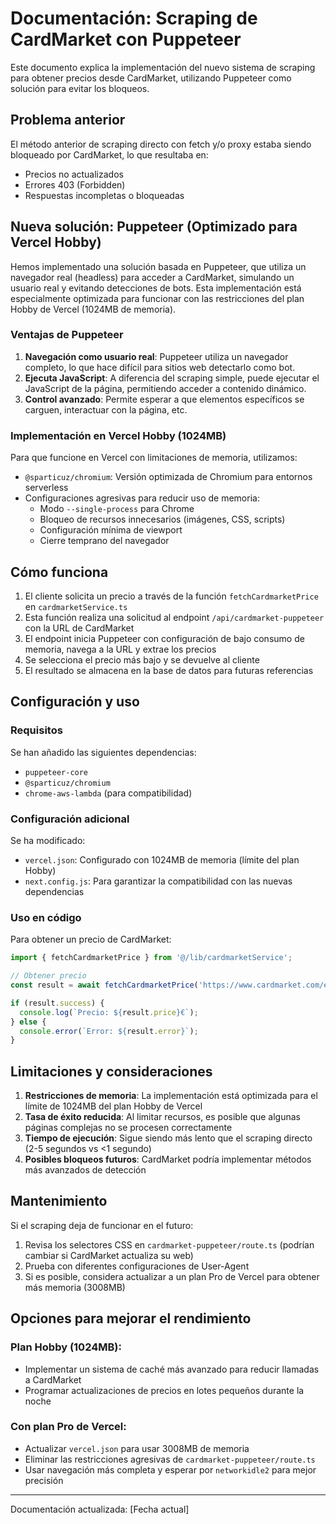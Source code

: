 # Documentación: Scraping de CardMarket con Puppeteer

Este documento explica la implementación del nuevo sistema de scraping para obtener precios desde CardMarket, utilizando Puppeteer como solución para evitar los bloqueos.

## Problema anterior

El método anterior de scraping directo con fetch y/o proxy estaba siendo bloqueado por CardMarket, lo que resultaba en:
- Precios no actualizados
- Errores 403 (Forbidden)
- Respuestas incompletas o bloqueadas

## Nueva solución: Puppeteer (Optimizado para Vercel Hobby)

Hemos implementado una solución basada en Puppeteer, que utiliza un navegador real (headless) para acceder a CardMarket, simulando un usuario real y evitando detecciones de bots. Esta implementación está especialmente optimizada para funcionar con las restricciones del plan Hobby de Vercel (1024MB de memoria).

### Ventajas de Puppeteer

1. **Navegación como usuario real**: Puppeteer utiliza un navegador completo, lo que hace difícil para sitios web detectarlo como bot.
2. **Ejecuta JavaScript**: A diferencia del scraping simple, puede ejecutar el JavaScript de la página, permitiendo acceder a contenido dinámico.
3. **Control avanzado**: Permite esperar a que elementos específicos se carguen, interactuar con la página, etc.

### Implementación en Vercel Hobby (1024MB)

Para que funcione en Vercel con limitaciones de memoria, utilizamos:
- `@sparticuz/chromium`: Versión optimizada de Chromium para entornos serverless
- Configuraciones agresivas para reducir uso de memoria:
  - Modo `--single-process` para Chrome
  - Bloqueo de recursos innecesarios (imágenes, CSS, scripts)
  - Configuración mínima de viewport
  - Cierre temprano del navegador

## Cómo funciona

1. El cliente solicita un precio a través de la función `fetchCardmarketPrice` en `cardmarketService.ts`
2. Esta función realiza una solicitud al endpoint `/api/cardmarket-puppeteer` con la URL de CardMarket
3. El endpoint inicia Puppeteer con configuración de bajo consumo de memoria, navega a la URL y extrae los precios
4. Se selecciona el precio más bajo y se devuelve al cliente
5. El resultado se almacena en la base de datos para futuras referencias

## Configuración y uso

### Requisitos

Se han añadido las siguientes dependencias:
- `puppeteer-core`
- `@sparticuz/chromium`
- `chrome-aws-lambda` (para compatibilidad)

### Configuración adicional

Se ha modificado:
- `vercel.json`: Configurado con 1024MB de memoria (límite del plan Hobby)
- `next.config.js`: Para garantizar la compatibilidad con las nuevas dependencias

### Uso en código

Para obtener un precio de CardMarket:

```typescript
import { fetchCardmarketPrice } from '@/lib/cardmarketService';

// Obtener precio
const result = await fetchCardmarketPrice('https://www.cardmarket.com/en/Pokemon/Products/Singles/...');

if (result.success) {
  console.log(`Precio: ${result.price}€`);
} else {
  console.error(`Error: ${result.error}`);
}
```

## Limitaciones y consideraciones

1. **Restricciones de memoria**: La implementación está optimizada para el límite de 1024MB del plan Hobby de Vercel
2. **Tasa de éxito reducida**: Al limitar recursos, es posible que algunas páginas complejas no se procesen correctamente
3. **Tiempo de ejecución**: Sigue siendo más lento que el scraping directo (2-5 segundos vs <1 segundo)
4. **Posibles bloqueos futuros**: CardMarket podría implementar métodos más avanzados de detección

## Mantenimiento

Si el scraping deja de funcionar en el futuro:

1. Revisa los selectores CSS en `cardmarket-puppeteer/route.ts` (podrían cambiar si CardMarket actualiza su web)
2. Prueba con diferentes configuraciones de User-Agent
3. Si es posible, considera actualizar a un plan Pro de Vercel para obtener más memoria (3008MB)

## Opciones para mejorar el rendimiento

### Plan Hobby (1024MB):
- Implementar un sistema de caché más avanzado para reducir llamadas a CardMarket
- Programar actualizaciones de precios en lotes pequeños durante la noche

### Con plan Pro de Vercel:
- Actualizar `vercel.json` para usar 3008MB de memoria
- Eliminar las restricciones agresivas de `cardmarket-puppeteer/route.ts`
- Usar navegación más completa y esperar por `networkidle2` para mejor precisión

---

Documentación actualizada: [Fecha actual] 